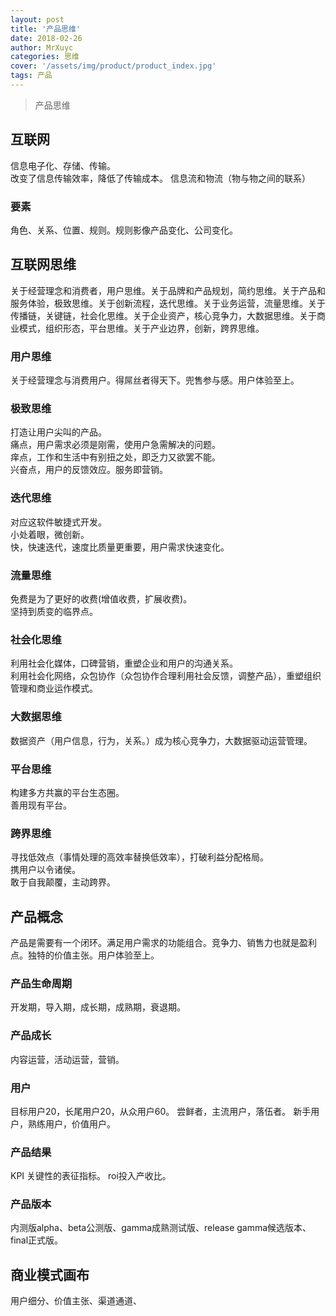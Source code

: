 ```yaml
---
layout: post
title: '产品思维'
date: 2018-02-26
author: MrXuyc
categories: 思维
cover: '/assets/img/product/product_index.jpg'
tags: 产品
---
```

> 产品思维

## 互联网
信息电子化、存储、传输。  
改变了信息传输效率，降低了传输成本。
信息流和物流（物与物之间的联系）

### 要素
角色、关系、位置、规则。规则影像产品变化、公司变化。  

## 互联网思维
关于经营理念和消费者，用户思维。关于品牌和产品规划，简约思维。关于产品和服务体验，极致思维。关于创新流程，迭代思维。关于业务运营，流量思维。关于传播链，关键链，社会化思维。关于企业资产，核心竞争力，大数据思维。关于商业模式，组织形态，平台思维。关于产业边界，创新，跨界思维。  

### 用户思维
关于经营理念与消费用户。得屌丝者得天下。兜售参与感。用户体验至上。

### 极致思维
打造让用户尖叫的产品。  
痛点，用户需求必须是刚需，使用户急需解决的问题。  
痒点，工作和生活中有别扭之处，即乏力又欲罢不能。  
兴奋点，用户的反馈效应。服务即营销。

### 迭代思维
对应这软件敏捷式开发。  
小处着眼，微创新。  
快，快速迭代，速度比质量更重要，用户需求快速变化。

### 流量思维
免费是为了更好的收费(增值收费，扩展收费)。  
坚持到质变的临界点。

### 社会化思维  
利用社会化媒体，口碑营销，重塑企业和用户的沟通关系。  
利用社会化网络，众包协作（众包协作合理利用社会反馈，调整产品），重塑组织管理和商业运作模式。

### 大数据思维
数据资产（用户信息，行为，关系。）成为核心竞争力，大数据驱动运营管理。

### 平台思维
构建多方共赢的平台生态圈。  
善用现有平台。

### 跨界思维
寻找低效点（事情处理的高效率替换低效率），打破利益分配格局。  
携用户以令诸侯。  
敢于自我颠覆，主动跨界。

## 产品概念
产品是需要有一个闭环。满足用户需求的功能组合。竞争力、销售力也就是盈利点。独特的价值主张。用户体验至上。  

### 产品生命周期
开发期，导入期，成长期，成熟期，衰退期。  

### 产品成长
内容运营，活动运营，营销。  

### 用户
目标用户20，长尾用户20，从众用户60。
尝鲜者，主流用户，落伍者。
新手用户，熟练用户，价值用户。

### 产品结果
KPI 关键性的表征指标。 roi投入产收比。

### 产品版本
内测版alpha、beta公测版、gamma成熟测试版、release gamma候选版本、final正式版。

## 商业模式画布
用户细分、价值主张、渠道通道、

